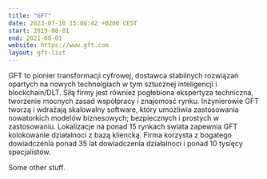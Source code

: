 ```yaml
---
title: "GFT"
date: 2023-07-10 15:08:42 +0200 CEST
start: 2019-08-01
end: 2021-08-01
website: https://www.gft.com
layout: gft-list
---
```


GFT to pionier transformacji cyfrowej, dostawca stabilnych rozwiązań opartych na nowych technolgiach w tym sztucznej inteligencji i blockchain/DLT. Siłą firmy jest również pogłebiona ekspertyza techniczna, tworzenie mocnych zasad współpracy i znajomosć rynku. Inżynierowie GFT tworzą i wdrażają skalowalny software, który umożliwia zastosowania nowatorkich modelów biznesowych; bezpiecznych i prostych w zastosowaniu. Lokalizacje na ponad 15 rynkach swiata zapewnia GFT kolokowanie działalnoci z bazą kliencką. Firma korzysta z bogatego dowiadczenia ponad 35 lat dowiadczenia działalnoci i ponad 10 tysięcy specjalistów.

Some other stuff.
